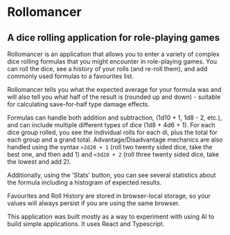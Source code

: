 # Rollomancer

## A dice rolling application for role-playing games

Rollomancer is an application that allows you to enter a variety of complex
dice rolling formulas that you might encounter in role-playing games. You can
roll the dice, see a history of your rolls (and re-roll them), and add commonly
used formulas to a favourites list.

Rollomancer tells you what the expected average for your formula was and will
also tell you what half of the result is (rounded up and down) - suitable for
calculating save-for-half type damage effects.

Formulas can handle both addition and subtraction, (1d10 + 1, 1d8 - 2, etc.),
and can include multiple different types of dice (1d8 + 4d6 + 1). For each dice
group rolled, you see the individual rolls for each di, plus the total for each
group and a grand total. Advantage/Disadvantage mechanics are also handled using
the syntax `>2d20 + 1` (roll two twenty sided dice, take the best one, and then
add 1) and `<3d20 + 2` (roll three twenty sided dice, take the lowest and add
2).

Additionally, using the 'Stats' button, you can see several statistics about
the formula including a histogram of expected results.

Favourites and Roll History are stored in browser-local storage, so your values
will always persist if you are using the same browser.

This application was built mostly as a way to experiment with using AI to build
simple applications. It uses React and Typescript.
